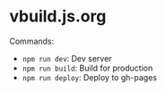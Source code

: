 # vbuild.js.org

Commands:

- `npm run dev`: Dev server
- `npm run build`: Build for production
- `npm run deploy`: Deploy to gh-pages
